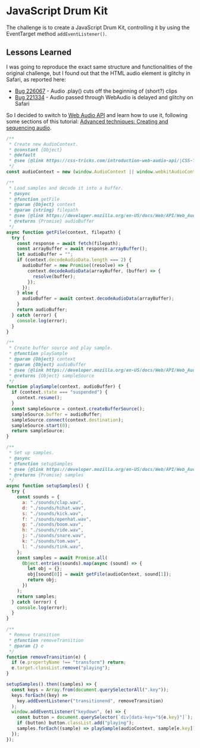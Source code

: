 # JavaScript Drum Kit

The challenge is to create a JavaScript Drum Kit, controlling it by using the EventTarget method `addEventListener()`.

## Lessons Learned

I was going to reproduce the exact same structure and functionalities of the original challenge, but I found out that the HTML audio element is glitchy in Safari, as reported here:

- [Bug 226067] - Audio .play() cuts off the beginning of (short?) clips
- [Bug 221334] - Audio passed through WebAudio is delayed and glitchy on Safari

So I decided to switch to [Web Audio API] and learn how to use it, following some sections of this tutorial: [Advanced techniques: Creating and sequencing audio].

```JavaScript
/**
 * Create new AudioContext.
 * @constant {Object}
 * @default
 * @see {@link https://css-tricks.com/introduction-web-audio-api/|CSS-Tricks}
 */
const audioContext = new (window.AudioContext || window.webkitAudioContext)();

/**
 * Load samples and decode it into a buffer.
 * @async
 * @function getFile
 * @param {Object} context
 * @param {string} filepath
 * @see {@link https://developer.mozilla.org/en-US/docs/Web/API/Web_Audio_API/Advanced_techniques#dial_up_%E2%80%94_loading_a_sound_sample|Web Audio Api}
 * @returns {Promise} audioBuffer
 */
async function getFile(context, filepath) {
  try {
    const response = await fetch(filepath);
    const arrayBuffer = await response.arrayBuffer();
    let audioBuffer = "";
    if (context.decodeAudioData.length === 2) {
      audioBuffer = new Promise((resolve) => {
        context.decodeAudioData(arrayBuffer, (buffer) => {
          resolve(buffer);
        });
      });
    } else {
      audioBuffer = await context.decodeAudioData(arrayBuffer);
    }
    return audioBuffer;
  } catch (error) {
    console.log(error);
  }
}

/**
 * Create buffer source and play sample.
 * @function playSample
 * @param {Object} context
 * @param {Object} audioBuffer
 * @see {@link https://developer.mozilla.org/en-US/docs/Web/API/Web_Audio_API/Advanced_techniques#playing_the_sample|Web Audio Api}
 * @returns {Object} sampleSource
 */
function playSample(context, audioBuffer) {
  if (context.state === "suspended") {
    context.resume();
  }
  const sampleSource = context.createBufferSource();
  sampleSource.buffer = audioBuffer;
  sampleSource.connect(context.destination);
  sampleSource.start(0);
  return sampleSource;
}

/**
 * Set up samples.
 * @async
 * @function setupSamples
 * @see {@link https://developer.mozilla.org/en-US/docs/Web/API/Web_Audio_API/Advanced_techniques#loading_the_sample|Web Audio Api}
 * @returns {Promise} samples
 */
async function setupSamples() {
  try {
    const sounds = {
      a: "./sounds/clap.wav",
      d: "./sounds/hihat.wav",
      s: "./sounds/kick.wav",
      f: "./sounds/openhat.wav",
      g: "./sounds/boom.wav",
      h: "./sounds/ride.wav",
      j: "./sounds/snare.wav",
      k: "./sounds/tom.wav",
      l: "./sounds/tink.wav",
    };
    const samples = await Promise.all(
      Object.entries(sounds).map(async (sound) => {
        let obj = {};
        obj[sound[0]] = await getFile(audioContext, sound[1]);
        return obj;
      })
    );
    return samples;
  } catch (error) {
    console.log(error);
  }
}

/**
 * Remove transition
 * @function removeTransition
 * @param {} e
 */
function removeTransition(e) {
  if (e.propertyName !== "transform") return;
  e.target.classList.remove("playing");
}

setupSamples().then((samples) => {
  const keys = Array.from(document.querySelectorAll(".key"));
  keys.forEach((key) =>
    key.addEventListener("transitionend", removeTransition)
  );
  window.addEventListener("keydown", (e) => {
    const button = document.querySelector(`div[data-key="${e.key}"]`);
    if (button) button.classList.add("playing");
    samples.forEach((sample) => playSample(audioContext, sample[e.key]));
  });
});

```

[Bug 226067]: https://bugs.webkit.org/show_bug.cgi?id=226067
[Bug 221334]: https://bugs.webkit.org/show_bug.cgi?id=221334
[Web Audio API]: https://developer.mozilla.org/en-US/docs/Web/API/Web_Audio_API
[Advanced techniques: Creating and sequencing audio]: https://developer.mozilla.org/en-US/docs/Web/API/Web_Audio_API/Advanced_techniques
